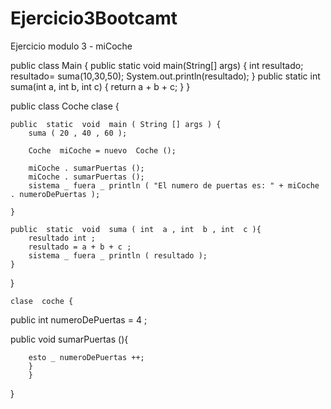 # Ejercicio3Bootcamt
Ejercicio modulo 3 - miCoche

public class Main {
    public static void main(String[] args) {
        int resultado;
        resultado= suma(10,30,50);
        System.out.println(resultado);
    }
    public static int suma(int a, int b, int c) {
        return a + b + c;
    }
}



public class Coche  clase  {

    public  static  void  main ( String [] args ) {
        suma ( 20 , 40 , 60 );

        Coche  miCoche = nuevo  Coche ();

        miCoche . sumarPuertas ();
        miCoche . sumarPuertas ();
        sistema _ fuera _ println ( "El numero de puertas es: " + miCoche . numeroDePuertas );

    }

    public  static  void  suma ( int  a , int  b , int  c ){
        resultado int ;
        resultado = a + b + c ;
        sistema _ fuera _ println ( resultado );
    }
}

    clase  coche {
public  int  numeroDePuertas = 4 ;

public  void  sumarPuertas (){

        esto _ numeroDePuertas ++;
        }
        }
}
